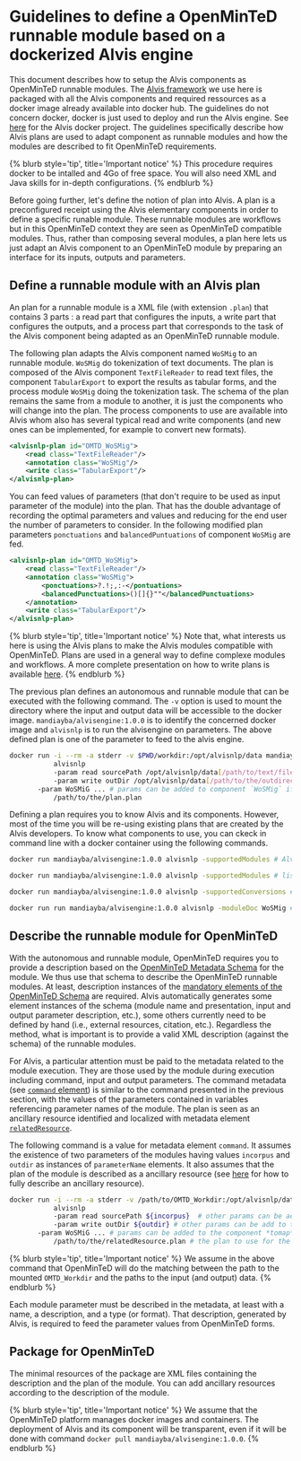 


# Guidelines to define a OpenMinTeD runnable module based on a dockerized Alvis engine 
This document describes how to setup the Alvis components as OpenMinTeD runnable modules. The [Alvis framework](https://github.com/Bibliome/alvisnlp) we use here is packaged with all the Alvis components and required ressources as a docker image already available into docker hub. The guidelines do not concern docker, docker is just used to deploy and run the Alvis engine. See [here](https://github.com/openminted/alvis-docker) for the Alvis docker project. The guidelines specifically describe how Alvis plans are used to adapt component as runnable modules and how the modules are described to fit OpenMinTeD requirements.

{% blurb style='tip', title='Important notice' %}
This procedure requires docker to be intalled and 4Go of free space. You will also need XML and Java skills for in-depth configurations.
{% endblurb %}

Before going further, let's define the notion of plan into Alvis. A plan is a preconfigured receipt using the Alvis elementary components in order to define a specific runable module. These runnable modules are workflows but in this OpenMinTeD context they are seen as OpenMinTeD compatible modules. Thus, rather than composing several modules, a plan here lets us just adapt an Alvis component to an OpenMinTeD module by preparing an interface for its inputs, outputs and parameters.

## Define a runnable module with an Alvis plan
An plan for a runnable module is a XML file (with extension `.plan`) that contains 3 parts : a read part that configures the inputs, a write part that configures the outputs, and a process part that corresponds to the task of the Alvis component being adapted as an OpenMinTeD runnable module.

The following plan adapts the Alvis component named `WoSMig` to an runnable module. `WoSMig` do tokenization of text documents. The plan is composed of the Alvis component `TextFileReader` to read text files, the component `TabularExport` to export the results as tabular forms, and the process module `WoSMig` doing the tokenization task. The schema of the plan remains the same from a module to another, it is just the components who will change into the plan. The process components to use are available into Alvis whom also has several typical read and write components (and new ones can be implemented, for example to convert new formats).
```xml
<alvisnlp-plan id="OMTD_WoSMig">
	<read class="TextFileReader"/>
	<annotation class="WoSMig"/>
	<write class="TabularExport"/>
</alvisnlp-plan>
```

You can feed values of parameters (that don't require to be used as input parameter of the module) into the plan. That has the double advantage of recording the optimal parameters and values and reducing for the end user the number of parameters to consider. In the following modified plan parameters `ponctuations` and `balancedPuntuations` of component `WoSMig` are fed.
```xml
<alvisnlp-plan id="OMTD_WoSMig">
	<read class="TextFileReader"/>
	<annotation class="WoSMig">
  		<ponctuations>?.!;,:-</pontuations>
  		<balancedPunctuations>()[]{}""</balancedPunctuations>
	</annotation>
	<write class="TabularExport"/>
</alvisnlp-plan>
```

{% blurb style='tip', title='Important notice' %}
Note that, what interests us here is using the Alvis plans to make the Alvis modules compatible with OpenMinTeD. Plans are used in a general way to define complexe modules and workflows. A more complete presentation on how to write plans is available [here](https://github.com/Bibliome/alvisnlp/wiki/Writing-plans). 
{% endblurb %}

The previous plan defines an autonomous and runnable module that can be executed with the following command. The `-v` option is used to mount the directory where the input and output data will be accessible to the docker image. `mandiayba/alvisengine:1.0.0` is to identify the concerned docker image and `alvisnlp` is to run the alvisengine on parameters. The above defined plan is one of the parameter to feed to the alvis engine.
```bash
docker run -i --rm -a stderr -v $PWD/workdir:/opt/alvisnlp/data mandiayba/alvisengine:1.0.0 
           alvisnlp
           -param read sourcePath /opt/alvisnlp/data[/path/to/text/files]  # `sourcePath` to locate input by component `TextFileReader`
           -param write outDir /opt/alvisnlp/data[/path/to/the/outdirectory/] # `outDir` to locate output by component `TabularExport` 
	   -param WoSMiG ... # params can be added to component `WoSMig` if needed
           /path/to/the/plan.plan
```

Defining a plan requires you to know Alvis and its components. However, most of the time you will be re-using existing plans that are created by the Alvis developers. To know what components to use, you can ckeck in command line with a docker container using the following commands.
```bash
docker run mandiayba/alvisengine:1.0.0 alvisnlp -supportedModules # Alvis general help

docker run mandiayba/alvisengine:1.0.0 alvisnlp -supportedModules # list modules, including some typical readers and writers

docker run mandiayba/alvisengine:1.0.0 alvisnlp -supportedConversions # list more complex converters

docker run run mandiayba/alvisengine:1.0.0 alvisnlp -moduleDoc WoSMig # a user-document of component named `WoSMig` 
```

## Describe the runnable module for OpenMinTeD
With the autonomous and runnable module, OpenMinTeD requires you to provide a description based on the [OpenMinTeD Metadata Schema](https://guidelines.openminted.eu/the_omtd-share_metadata_schema.html) for the module. We thus use that schema to describe the OpenMinTeD runnable modules. At least, description instances of the [mandatory elements of the OpenMinTeD Schema](https://guidelines.openminted.eu/guidelines_for_providers_of_sw_resources/recommended_schema_for_sw_resources.html) are required. Alvis  automatically generates some element instances of the schema (module name and presentation, input and output parameter description, etc.), some others currently need to be defined by hand (i.e., external resources, citation, etc.). Regardless the method, what is important is to provide a valid XML description (against the schema) of the runnable modules.

For Alvis, a particular attention must be paid to the metadata related to the module execution. They are those used by the module during execution including command, input and output parameters. The command metadata (see [`command` element](https://guidelines.openminted.eu/components_command.html)) is similar to the command presented in the previous section, with the values of the parameters contained in variables referencing parameter names of the module. The plan is seen as an ancillary resource identified and localized with metadata element [`relatedResource`](https://guidelines.openminted.eu/compoments_relatedResource.md). 

The following command is a value for metadata element `command`. It assumes the existence of two parameters of the modules having values `incorpus` and `outdir` as instances of `parameterName` elements. It also assumes that the plan of the module is described as a ancillary resource (see [here](https://guidelines.openminted.eu/guidelines_for_providers_of_ancillary_resources/)  for how to fully describe an ancillary resource). 
```bash
docker run -i --rm -a stderr -v /path/to/OMTD_Workdir:/opt/alvisnlp/data mandiayba/alvisengine:1.0.0 
           alvisnlp
           -param read sourcePath ${incorpus}  # other params can be add to the component *read* 
           -param write outDir ${outdir} # other params can be add to the component *read* 
	   -param WoSMiG ... # params can be added to the component *tomap* if required by the usage
           /path/to/the/relatedResource.plan # the plan to use for the module must be available as a related resource
```
{% blurb style='tip', title='Important notice' %}
We assume in the above command that OpenMinTeD will do the matching between the path to the mounted `OMTD_Workdir` and the paths to the input (and output) data.
{% endblurb %}

Each module parameter must be described in the metadata, at least with a name, a description, and a type (or format). That description, generated by Alvis, is required to feed the parameter values from OpenMinTeD forms.

## Package for OpenMinTeD
The minimal resources of the package are XML files containing the description and the plan of the module. You can add ancillary resources according to the description of the module.

{% blurb style='tip', title='Important notice' %}
We assume that the OpenMinTeD platform manages docker images and containers. The deployment of Alvis and its component will be transparent, even if it will be done with command `docker pull mandiayba/alvisengine:1.0.0`.
{% endblurb %}

